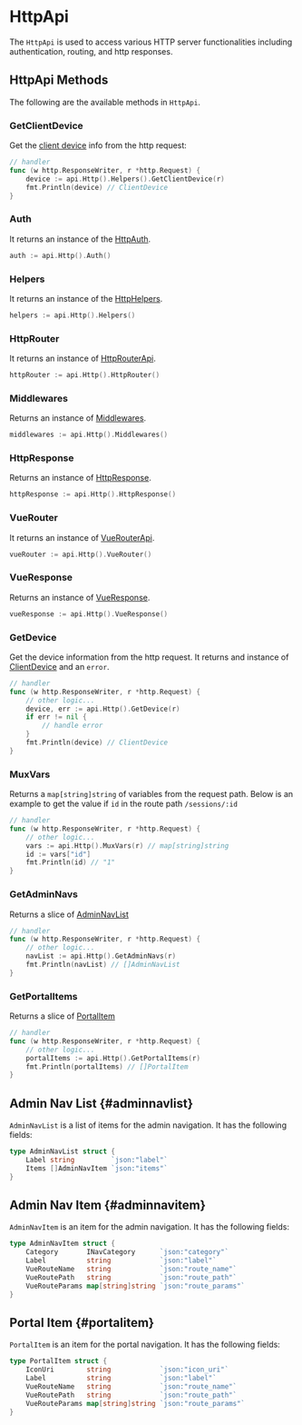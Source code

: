 # HttpApi

The `HttpApi` is used to access various HTTP server functionalities including authentication, routing, and http responses.

## HttpApi Methods

The following are the available methods in `HttpApi`.

### GetClientDevice
Get the [client device](./client-device.md) info from the http request:
```go
// handler
func (w http.ResponseWriter, r *http.Request) {
    device := api.Http().Helpers().GetClientDevice(r)
    fmt.Println(device) // ClientDevice
}
```

### Auth
It returns an instance of the [HttpAuth](./http-auth.md).
```go
auth := api.Http().Auth()
```

### Helpers
It returns an instance of the [HttpHelpers](./http-helpers.md).
```go
helpers := api.Http().Helpers()
```

### HttpRouter
It returns an instance of [HttpRouterApi](./http-router-api.md).
```go
httpRouter := api.Http().HttpRouter()
```

### Middlewares
Returns an instance of [Middlewares](./http-router-api.md#middlewares).
```go
middlewares := api.Http().Middlewares()
```

### HttpResponse
Returns an instance of [HttpResponse](./http-response.md).
```go
httpResponse := api.Http().HttpResponse()
```

### VueRouter
It returns an instance of [VueRouterApi](./vue-router-api.md).
```go
vueRouter := api.Http().VueRouter()
```

### VueResponse
Returns an instance of [VueResponse](./vue-response.md).
```go
vueResponse := api.Http().VueResponse()
```

### GetDevice
Get the device information from the http request. It returns and instance of [ClientDevice](./client-device.md) and an `error`.
```go
// handler
func (w http.ResponseWriter, r *http.Request) {
    // other logic...
    device, err := api.Http().GetDevice(r)
    if err != nil {
        // handle error
    }
    fmt.Println(device) // ClientDevice
}
```

### MuxVars
Returns a `map[string]string` of variables from the request path. Below is an example to get the value if `id` in the route path `/sessions/:id`
```go
// handler
func (w http.ResponseWriter, r *http.Request) {
    // other logic...
    vars := api.Http().MuxVars(r) // map[string]string
    id := vars["id"]
    fmt.Println(id) // "1"
}
```

### GetAdminNavs
Returns a slice of [AdminNavList](#adminnavlist)
```go
// handler
func (w http.ResponseWriter, r *http.Request) {
    // other logic...
    navList := api.Http().GetAdminNavs(r)
    fmt.Println(navList) // []AdminNavList
}
```
### GetPortalItems
Returns a slice of [PortalItem](#portalitem)
```go
// handler
func (w http.ResponseWriter, r *http.Request) {
    // other logic...
    portalItems := api.Http().GetPortalItems(r)
    fmt.Println(portalItems) // []PortalItem
}
```

## Admin Nav List {#adminnavlist}
`AdminNavList` is a list of items for the admin navigation. It has the following fields:
```go
type AdminNavList struct {
	Label string         `json:"label"`
	Items []AdminNavItem `json:"items"`
}
```

## Admin Nav Item {#adminnavitem}
`AdminNavItem` is an item for the admin navigation. It has the following fields:
```go
type AdminNavItem struct {
	Category       INavCategory      `json:"category"`
	Label          string            `json:"label"`
	VueRouteName   string            `json:"route_name"`
	VueRoutePath   string            `json:"route_path"`
	VueRouteParams map[string]string `json:"route_params"`
}
```

## Portal Item {#portalitem}
`PortalItem` is an item for the portal navigation. It has the following fields:
```go
type PortalItem struct {
	IconUri        string            `json:"icon_uri"`
	Label          string            `json:"label"`
	VueRouteName   string            `json:"route_name"`
	VueRoutePath   string            `json:"route_path"`
	VueRouteParams map[string]string `json:"route_params"`
}
```
